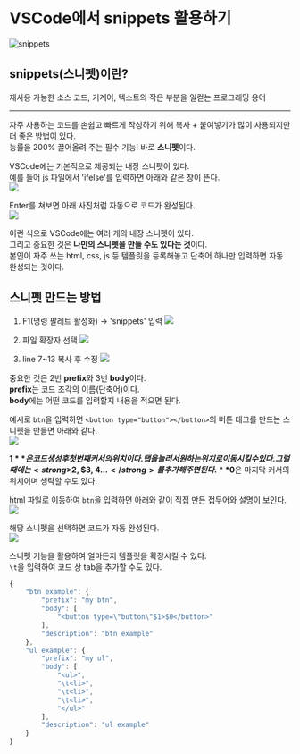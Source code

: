 # **VSCode에서 snippets 활용하기**

![snippets](https://fe-jw.github.io/J-Web/posts/220930/thumb.jpg)

## **snippets(스니펫)이란?**
재사용 가능한 소스 코드, 기계어, 텍스트의 작은 부분을 일컫는 프로그래밍 용어

---

자주 사용하는 코드를 손쉽고 빠르게 작성하기 위해 복사 + 붙여넣기가 많이 사용되지만 더 좋은 방법이 있다.  
능률을 200% 끌어올려 주는 필수 기능! 바로 **스니펫**이다.  

VSCode에는 기본적으로 제공되는 내장 스니펫이 있다.  
예를 들어 js 파일에서 'ifelse'를 입력하면 아래와 같은 창이 뜬다.  
![](https://fe-jw.github.io/J-Web/posts/220925/img_1.png)

Enter를 쳐보면 아래 사진처럼 자동으로 코드가 완성된다.  
![](https://fe-jw.github.io/J-Web/posts/220925/img_2.png)

이런 식으로 VSCode에는 여러 개의 내장 스니펫이 있다.  
그리고 중요한 것은 **나만의 스니펫을 만들 수도 있다는 것**이다.  
본인이 자주 쓰는 html, css, js  등 템플릿을 등록해놓고 단축어 하나만 입력하면 자동 완성되는 것이다.

## **스니펫 만드는 방법**
1) F1(명령 팔레트 활성화) -> 'snippets' 입력
![](https://fe-jw.github.io/J-Web/posts/220925/img_3.png)

2) 파일 확장자 선택
![](https://fe-jw.github.io/J-Web/posts/220925/img_4.png)

3) line 7~13 복사 후 수정
![](https://fe-jw.github.io/J-Web/posts/220925/img_5.png)

중요한 것은 2번 **prefix**와 3번 **body**이다.  
**prefix**는 코드 조각의 이름(단축어)이다.  
**body**에는 어떤 코드를 입력할지 내용을 적으면 된다.

예시로 `btn`을 입력하면 `<button type="button"></button>`의 버튼 태그를 만드는 스니펫을 만들면 아래와 같다.  
![](https://fe-jw.github.io/J-Web/posts/220925/img_6.png)

**$1**은 코드 생성 후 첫 번째 커서의 위치이다.  
탭을 눌러서 원하는 위치로 이동시킬 수 있다.  
그럴 때에는 <strong>$2, $3, $4...</strong>를 추가해 주면 된다.  
**$0**은 마지막 커서의 위치이며 생략할 수도 있다.

html 파일로 이동하여 `btn`을 입력하면 아래와 같이 직접 만든 접두어와 설명이 보인다.  
![](https://fe-jw.github.io/J-Web/posts/220925/img_7.png)

해당 스니펫을 선택하면 코드가 자동 완성된다.  
![](https://fe-jw.github.io/J-Web/posts/220925/img_8.png)

스니펫 기능을 활용하여 얼마든지 템플릿을 확장시킬 수 있다.  
`\t`을 입력하여 코드 상 tab을 추가할 수도 있다.
```js
{
	"btn example": {
		"prefix": "my btn",
		"body": [
			"<button type=\"button\"$1>$0</button>"
		],
		"description": "btn example"
	},
	"ul example": {
		"prefix": "my ul",
		"body": [
			"<ul>",
			"\t<li>",
			"\t<li>",
			"\t<li>",
			"</ul>"
		],
		"description": "ul example"
	}
}
```